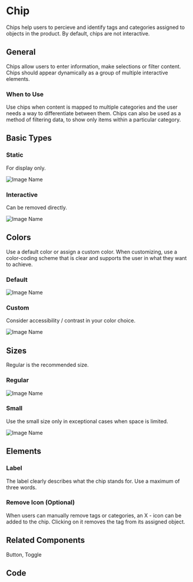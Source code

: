 # Chip

Chips help users to percieve and identify tags and categories assigned to objects in the product. By default, chips are not interactive.

## General

Chips allow users to enter information, make selections or filter content. Chips should appear dynamically as a group of multiple interactive elements.

### When to Use

Use chips when content is mapped to multiple categories and the user needs a way to differentiate between them. Chips can also be used as a method of filtering data, to show only items within a particular category.

## Basic Types

### Static

For display only.

![Image Name](/assets/3_components/chip/image-20200810103235995.png)

### Interactive

Can be removed directly.

![Image Name](/assets/3_components/chip/image-20200810103222682.png)

## Colors

Use a default color or assign a custom color. When customizing, use a color-coding scheme that is clear and supports the user in what they want to achieve.

### Default

![Image Name](/assets/3_components/chip/image-20200810103222682.png)
### Custom

Consider accessibility / contrast in your color choice.

![Image Name](/assets/3_components/chip/image-20200810103229377.png)

## Sizes

Regular is the recommended size.

### Regular

![Image Name](/assets/3_components/chip/image-20200810103222682.png)

### Small

Use the small size only in exceptional cases when space is limited.

![Image Name](/assets/3_components/chip/image-20200810103241914.png)

## Elements

### Label

The label clearly describes what the chip stands for. Use a maximum of three words.

### Remove Icon (Optional)

When users can manually remove tags or categories, an X - icon can be added to the chip. Clicking on it removes the tag from its assigned object.

## Related Components

Button, Toggle

## Code
